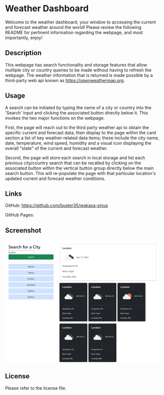# Weather Dashboard

Welcome to the weather dashboard, your window to accessing the current and forecast weather around the world! Please review the following README for pertinent information regarding the webpage, and most importantly, enjoy!

## Description

This webpage has search functionality and storage features that allow multiple city or country queries to be made without having to refresh the webpage. The weather information that is returned is made possible by a third-party web api known as https://openweathermap.org.

## Usage

A search can be initiated by typing the name of a city or country into the 'Search' input and clicking the associated button directly below it. This invokes the two major functions on the webpage.

First, the page will reach out to the third party weather api to obtain the specific current and forecast data, then display to the page within the card section a list of key weather-related data items; these include the city name, date, temperature, wind speed, humidity and a visual icon displaying the overall "state" of the current and forecast weather.

Second, the page will store each search in local storage and list each previous city/country search that can be recalled by clicking on the associated button within the vertical button group directly below the main search button. This will re-populate the page with that particular location's updated current and forecast weather conditions.

## Links

GitHub: https://github.com/buster35/wakasa-sinus

GitHub Pages: 

## Screenshot

![](./assets/main-page-img.png)

## License

Please refer to the license file.